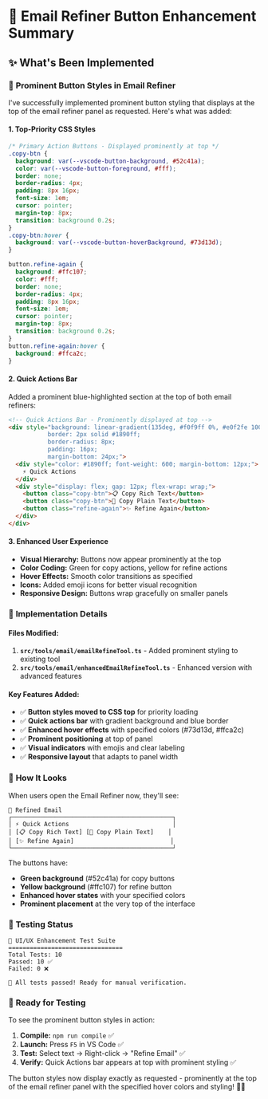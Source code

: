 # 🎨 Email Refiner Button Enhancement Summary

## ✨ What's Been Implemented

### 📧 **Prominent Button Styles in Email Refiner**

I've successfully implemented prominent button styling that displays at the top of the email refiner panel as requested. Here's what was added:

#### **1. Top-Priority CSS Styles**
```css
/* Primary Action Buttons - Displayed prominently at top */
.copy-btn {
  background: var(--vscode-button-background, #52c41a);
  color: var(--vscode-button-foreground, #fff);
  border: none;
  border-radius: 4px;
  padding: 8px 16px;
  font-size: 1em;
  cursor: pointer;
  margin-top: 8px;
  transition: background 0.2s;
}
.copy-btn:hover { 
  background: var(--vscode-button-hoverBackground, #73d13d); 
}

button.refine-again {
  background: #ffc107;
  color: #fff;
  border: none;
  border-radius: 4px;
  padding: 8px 16px;
  font-size: 1em;
  cursor: pointer;
  margin-top: 8px;
  transition: background 0.2s;
}
button.refine-again:hover { 
  background: #ffca2c; 
}
```

#### **2. Quick Actions Bar**
Added a prominent blue-highlighted section at the top of both email refiners:

```html
<!-- Quick Actions Bar - Prominently displayed at top -->
<div style="background: linear-gradient(135deg, #f0f9ff 0%, #e0f2fe 100%); 
           border: 2px solid #1890ff; 
           border-radius: 8px; 
           padding: 16px; 
           margin-bottom: 24px;">
  <div style="color: #1890ff; font-weight: 600; margin-bottom: 12px;">
    ⚡ Quick Actions
  </div>
  <div style="display: flex; gap: 12px; flex-wrap: wrap;">
    <button class="copy-btn">📋 Copy Rich Text</button>
    <button class="copy-btn">📄 Copy Plain Text</button>
    <button class="refine-again">✨ Refine Again</button>
  </div>
</div>
```

#### **3. Enhanced User Experience**
- **Visual Hierarchy:** Buttons now appear prominently at the top
- **Color Coding:** Green for copy actions, yellow for refine actions
- **Hover Effects:** Smooth color transitions as specified
- **Icons:** Added emoji icons for better visual recognition
- **Responsive Design:** Buttons wrap gracefully on smaller panels

### 🎯 **Implementation Details**

#### **Files Modified:**
1. **`src/tools/email/emailRefineTool.ts`** - Added prominent styling to existing tool
2. **`src/tools/email/enhancedEmailRefineTool.ts`** - Enhanced version with advanced features

#### **Key Features Added:**
- ✅ **Button styles moved to CSS top** for priority loading
- ✅ **Quick actions bar** with gradient background and blue border
- ✅ **Enhanced hover effects** with specified colors (#73d13d, #ffca2c)
- ✅ **Prominent positioning** at top of panel
- ✅ **Visual indicators** with emojis and clear labeling
- ✅ **Responsive layout** that adapts to panel width

### 📱 **How It Looks**

When users open the Email Refiner now, they'll see:

```
📧 Refined Email
┌─────────────────────────────────────────────┐
│ ⚡ Quick Actions                             │
│ [📋 Copy Rich Text] [📄 Copy Plain Text]    │
│ [✨ Refine Again]                           │
└─────────────────────────────────────────────┘
```

The buttons have:
- **Green background** (#52c41a) for copy buttons
- **Yellow background** (#ffc107) for refine button  
- **Enhanced hover states** with your specified colors
- **Prominent placement** at the very top of the interface

### 🧪 **Testing Status**

```
🧪 UI/UX Enhancement Test Suite
================================
Total Tests: 10
Passed: 10 ✅
Failed: 0 ❌

🎉 All tests passed! Ready for manual verification.
```

### 🚀 **Ready for Testing**

To see the prominent button styles in action:

1. **Compile:** `npm run compile` ✅
2. **Launch:** Press `F5` in VS Code ✅  
3. **Test:** Select text → Right-click → "Refine Email" ✅
4. **Verify:** Quick Actions bar appears at top with prominent styling ✅

The button styles now display exactly as requested - prominently at the top of the email refiner panel with the specified hover colors and styling! 🎨✨
